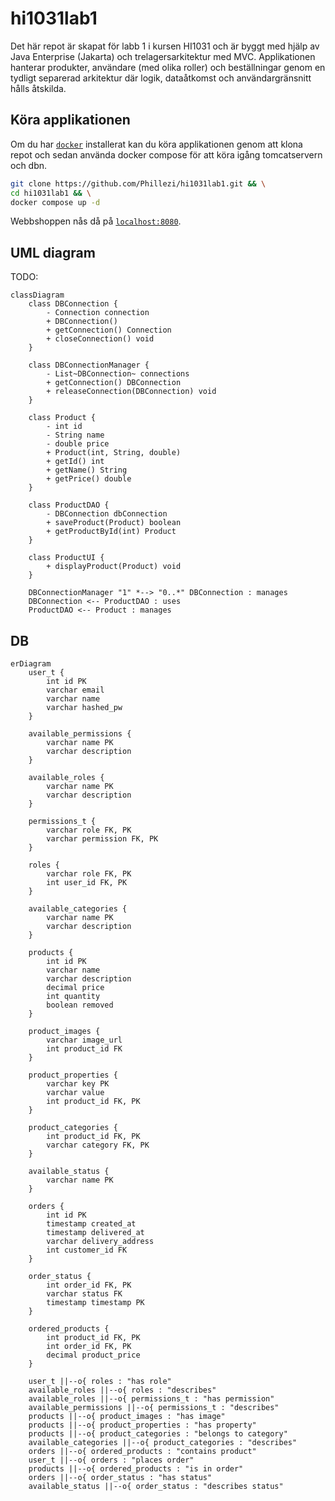 # hi1031lab1

Det här repot är skapat för labb 1 i kursen HI1031 och är byggt med hjälp av Java Enterprise (Jakarta) och trelagersarkitektur med MVC. Applikationen hanterar produkter, användare (med olika roller) och beställningar genom en tydligt separerad arkitektur där logik, dataåtkomst och användargränsnitt hålls åtskilda.

## Köra applikationen

Om du har [`docker`](https://docker.com/) installerat kan du köra applikationen genom att klona repot och sedan använda docker compose för att köra igång tomcatservern och dbn.

```bash
git clone https://github.com/Phillezi/hi1031lab1.git && \
cd hi1031lab1 && \
docker compose up -d
```

Webbshoppen nås då på [`localhost:8080`](http://localhost:8080).

## UML diagram

TODO:

```mermaid
classDiagram
    class DBConnection {
        - Connection connection
        + DBConnection()
        + getConnection() Connection
        + closeConnection() void
    }

    class DBConnectionManager {
        - List~DBConnection~ connections
        + getConnection() DBConnection
        + releaseConnection(DBConnection) void
    }

    class Product {
        - int id
        - String name
        - double price
        + Product(int, String, double)
        + getId() int
        + getName() String
        + getPrice() double
    }

    class ProductDAO {
        - DBConnection dbConnection
        + saveProduct(Product) boolean
        + getProductById(int) Product
    }

    class ProductUI {
        + displayProduct(Product) void
    }

    DBConnectionManager "1" *--> "0..*" DBConnection : manages
    DBConnection <-- ProductDAO : uses
    ProductDAO <-- Product : manages

```

## DB

```mermaid
erDiagram
    user_t {
        int id PK
        varchar email
        varchar name
        varchar hashed_pw
    }

    available_permissions {
        varchar name PK
        varchar description
    }

    available_roles {
        varchar name PK
        varchar description
    }

    permissions_t {
        varchar role FK, PK
        varchar permission FK, PK
    }

    roles {
        varchar role FK, PK
        int user_id FK, PK
    }

    available_categories {
        varchar name PK
        varchar description
    }

    products {
        int id PK
        varchar name
        varchar description
        decimal price
        int quantity
        boolean removed
    }

    product_images {
        varchar image_url
        int product_id FK
    }

    product_properties {
        varchar key PK
        varchar value
        int product_id FK, PK
    }

    product_categories {
        int product_id FK, PK
        varchar category FK, PK
    }

    available_status {
        varchar name PK
    }

    orders {
        int id PK
        timestamp created_at
        timestamp delivered_at
        varchar delivery_address
        int customer_id FK
    }

    order_status {
        int order_id FK, PK
        varchar status FK
        timestamp timestamp PK
    }

    ordered_products {
        int product_id FK, PK
        int order_id FK, PK
        decimal product_price
    }

    user_t ||--o{ roles : "has role"
    available_roles ||--o{ roles : "describes"
    available_roles ||--o{ permissions_t : "has permission"
    available_permissions ||--o{ permissions_t : "describes"
    products ||--o{ product_images : "has image"
    products ||--o{ product_properties : "has property"
    products ||--o{ product_categories : "belongs to category"
    available_categories ||--o{ product_categories : "describes"
    orders ||--o{ ordered_products : "contains product"
    user_t ||--o{ orders : "places order"
    products ||--o{ ordered_products : "is in order"
    orders ||--o{ order_status : "has status"
    available_status ||--o{ order_status : "describes status"

```
